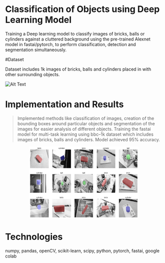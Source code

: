 # Classification of Objects using Deep Learning Model
Training a Deep learning model to classify images of bricks, balls or cylinders against a cluttered background using the pre-trained Alexnet model in fastai/pytorch, to perform classification, detection and segmentation simultaneously.

#Dataset

Dataset includes 1k images of bricks, balls and cylinders placed in with other surrounding objects.

![Alt Text](bbc1k.gif)

# Implementation and Results

> Implemented methods like classification of images, creation of the bounding boxes around particular objects and segmentation of the images for easier analysis of different objects.
> Training the fastai model for multi-task learning using bbc–1k dataset which includes images of bricks, balls and cylinders.
> Model achieved 95% accuracy.

<p align="center">
  <img src="bbc_sample.jpg" width="350" title="hover text">
</p>

# Technologies
numpy, pandas, openCV, scikit-learn, scipy, python, pytorch, fastai, google colab  




